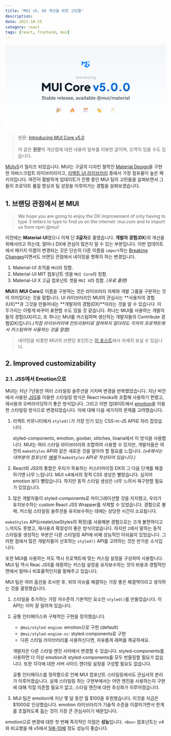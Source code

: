 ```yaml
---
title: "MUI v5, DX 개선을 위한 고민들"
description:
date: 2021-10-15
category: react
tags: [react, frontend, mui]
---
```


![mui-v5](./img/mui-v5.png)

> 원문: [Introducing MUI Core v5.0](https://mui.com/blog/mui-core-v5/) \
> \
> 이 글은 **원문**의 개선점에 대한 내용의 일부를 리뷰한 글이며, 오역이 있을 수도 있습니다.

[MUIv5](https://mui.com)가 릴리즈 되었습니다. MUI는 구글의 디자인 철학인 [Material Design](https://material.io)을 구현한 자바스크립트 라이브러리이고, [리액트 UI 라이브러리](https://www.npmtrends.com/@material-ui/core-vs-antd-vs-react-bootstrap-vs-reactstrap-vs-semantic-ui-react) 중에서 가장 점유율이 높은 패키지입니다. 여전히 활발하게 업데이트가 진행 중인 MUI 팀의 고민들을 살펴보면서 그들이 프로덕트 품질 향상과 팀 성장을 이루어가는 경험을 살펴보겠습니다.

## 1. 브랜딩 관점에서 본 MUI

> We hope you are going to enjoy the DX improvement of only having to type 3 letters to type to find us on the internet: mui.com and to import us from npm @mui!

이전에는 **Material-UI**였으나 이제 단 **3글자**로 줄였습니다. **개발자 경험**(**DX**)의 개선을 위해서라고 하는데, 얼마나 DX에 관심이 많은지 알 수 있는 부분입니다. 이번 업데이트에서 패키지 이름이 변경되는 것은 단순히 다른 이름을 `import`하는 [Breaking Changes](https://stackoverflow.com/questions/21703216/what-is-a-breaking-change-in-software)이면서도 브랜딩 관점에서 네이밍을 명확히 하는 변경입니다.

1. Material-UI 조직을 `MUI`라 칭함.
2. Material-UI MIT 컴포넌트 셋을 `MUI Core`라 칭함.
3. Material-UI X 고급 컴포넌트 셋을 `MUI X`라 칭함. _(유료 플랜)_

**MUI**와 **MUI Core**로 이름을 구분하는 것은 라이브러리 자체와 개발 그룹을 구분하는 것이 의미있다는 것을 말합니다. UI 라이브러리인 MUI의 관심사는 **사용자의 경험(UX)**과 그것을 만들어내는 **개발자의 경험(DX)**이라는 것을 알 수 있습니다. 이 두가지는 이렇게 바꾸어 표현할 수도 있을 것 같습니다. 하나는 MUI를 사용하는 개발자들의 경험(UX)이고, 또 하나는 MUI를 커스텀하며 생산하는 개발자들의 Contribute 경험(DX)입니다._(직접 라이브러리에 컨트리뷰터로 참여하지 않더라도 각자의 프로젝트에서 커스텀하여 사용하는 것을 말함)_

> 네이밍을 비롯한 MUI의 브랜딩 포인트는 [이 포스트](https://mui.com/blog/material-ui-is-now-mui/)에서 자세히 보실 수 있습니다.

## 2. Improved customizability

### 2.1. JSS에서 Emotion으로

MUI는 지난 7년동안 여러 스타일링 솔루션을 거치며 변경을 반복했었습니다. 지난 버전에서 사용된 [JSS](https://cssinjs.org/)를 이용한 스타일링 방식은 React Hooks와 조합해 사용하기 편했고, 재사용과 오버라이딩하기 좋은 방식입니다. 그리고 이번 업데이트에서 [emotion](https://emotion.sh/)을 이용한 스타일링 방식으로 변경되었습니다. 이에 대해 다음 세가지의 문제를 고려했습니다.

1. 리액트 커뮤니티에서 `styled()`가 가장 인기 있는 CSS-in-JS API로 자리 잡았습니다.

   styled-components, emotion, goober, stitches, linaria에서 이 방식을 사용합니다. MUI는 여러 스타일 라이브러리와 조합하여 사용할 수 있지만, 개발자들은 여전히 `makeStyles` API와 같은 새로운 것을 알아야 할 필요를 느낍니다. _(v4에서는 대부분의 컴포넌트 [예제](https://v4.mui.com/components/buttons/)가 `makeStyles` API로 작성되어 있습니다.)_

2. React와 JSS의 통합은 우리가 목표하는 커스터마이징 DX의 그 다음 단계를 해결하기엔 너무 느립니다. MUI v4에서의 정적 CSS 생성은 빨랐습니다. 심지어 emotion 보다 빨랐습니다. 하지만 동적 스타일 생성은 너무 느려서 재구현할 필요가 있었습니다.

3. 많은 개발자들이 styled-components로 마이그레이션할 것을 지지했고, 우리가 유지보수하는 custom React JSS Wrapper를 삭제할 수 있었습니다. 경험으로 볼 때, 커스텀 스타일링 솔루션을 유지보수하는 데에는 상당한 시간이 소요됩니다.

`makeStyles` API(createUseStyles의 확장)를 사용해본 경험으로는 크게 불편하다고 느끼지도 못했고, 재사용과 확장성이 좋은 방식이었습니다. 하지만 `2`에서 말하는 동적 스타일을 생성하는 부분은 다른 스타일링 API에 비해 성능적인 아쉬움이 있었습니다. 그러한 점에서 많은 개발자들이 선호하는 `styled()` API를 고려하는 것은 반가운 소식입니다.

또한 MUI를 사용하는 저도 역시 프로젝트에 맞는 커스텀 설정을 구성하여 사용합니다. MUI 팀 역시 Reac JSS를 래핑하는 커스텀 설정을 유지보수하는 것이 비용과 경험적인 면에서 얼마나 비효율적인지를 말해주고 있습니다.

MUI 팀은 여러 옵션을 조사한 후, 위의 이슈를 해결하는 가장 좋은 해결책이라고 생각하는 것을 결정했습니다.

1. 스타일을 추가하는 가장 저수준의 기본적인 요소인 `styled()`를 만들었습니다. 이 API는 이미 잘 알려져 있습니다.

2. 공통 인터페이스와 구체적인 구현을 정의했습니다.

   - `@mui/styled-engine`: emotion으로 구현 (default)
   - `@mui/styled-engine-sc`: styled-components로 구현
   - 다른 스타일 라이브러리를 사용하신다면, 자유롭게 래퍼를 제공하세요.

   개발자은 다른 스타일 엔진 사이에서 변경할 수 있습니다. styled-components를 사용하면 더 이상 emotion과 styled-components를 모두 번들링할 필요가 없습니다. 또한 각각에 대한 서버 사이드 렌더링 설정을 구성할 필요도 없습니다.

   공통 인터페이스를 정의함으로 인해 MUI 컴포넌트 스타일링에서도 관심사의 분리가 이루어졌습니다. 실제 스타일링 하는 구현부에서는 어떤 엔진을 사용하는지 구현에 대해 직접 의존할 필요가 없고, 스타일 엔진에 대한 추상화가 이루어졌습니다.

3. MUI 팀은 emotion에 지난 몇 달 동안 월 $100을 후원했습니다. 이것을 지금은 $1000로 인상했습니다. emotion 라이브러리가 기술적 수준을 이끌어가면서 한계를 초월하도록 돕는 것이 가장 큰 관심사이기 때문입니다.

emotion으로 변경에 대한 첫 번째 즉각적인 이점은 **성능**입니다. `<Box>` 컴포넌트는 v4와 비교했을 때 v5에서 [5배-10배](https://codesandbox.io/s/zlh5w?file=/src/App.js) 정도 성능이 좋습니다.
